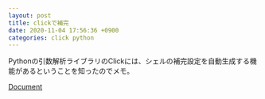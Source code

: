 ```yaml
---
layout: post
title: clickで補完
date: 2020-11-04 17:56:36 +0900
categories: click python
---
```



Pythonの引数解析ライブラリのClickには、シェルの補完設定を自動生成する機能があるということを知ったのでメモ。


[Document](https://click.palletsprojects.com/en/7.x/bashcomplete/)
